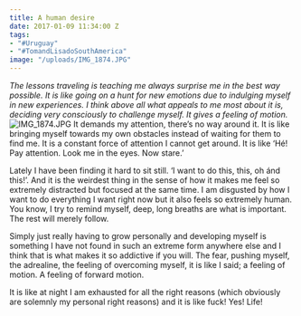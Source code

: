 ```yaml
---
title: A human desire
date: 2017-01-09 11:34:00 Z
tags:
- "#Uruguay"
- "#TomandLisadoSouthAmerica"
image: "/uploads/IMG_1874.JPG"
---
```


*The lessons traveling is teaching me always surprise me in the best way possible. It is like going on a hunt for new emotions due to indulging myself in new experiences. I think above all what appeals to me most about it is, deciding very consciously to challenge myself. It gives a feeling of motion.*<!--more-->
![IMG_1874.JPG](/uploads/IMG_1874.JPG)
It demands my attention, there’s no way around it. It is like bringing myself towards my own obstacles instead of waiting for them to find me. It is a constant force of attention I cannot get around. It is like ‘Hé! Pay attention. Look me in the eyes. Now stare.’ 

Lately I have been finding it hard to sit still. ‘I want to do this, this, oh ánd this!’. And it is the weirdest thing in the sense of how it makes me feel so extremely distracted but focused at the same time. I am disgusted by how I want to do everything I want right now but it also feels so extremely human. You know, I try to remind myself, deep, long breaths are what is important. The rest will merely follow. 

Simply just really having to grow personally and developing myself is something I have not found in such an extreme form anywhere else and I think that is what makes it so addictive if you will. The fear, pushing myself, the adrealine, the feeling of overcoming myself, it is like I said; a feeling of motion. A feeling of forward motion. 

It is like at night I am exhausted for all the right reasons (which obviously are solemnly my personal right reasons) and it is like fuck! Yes! Life!